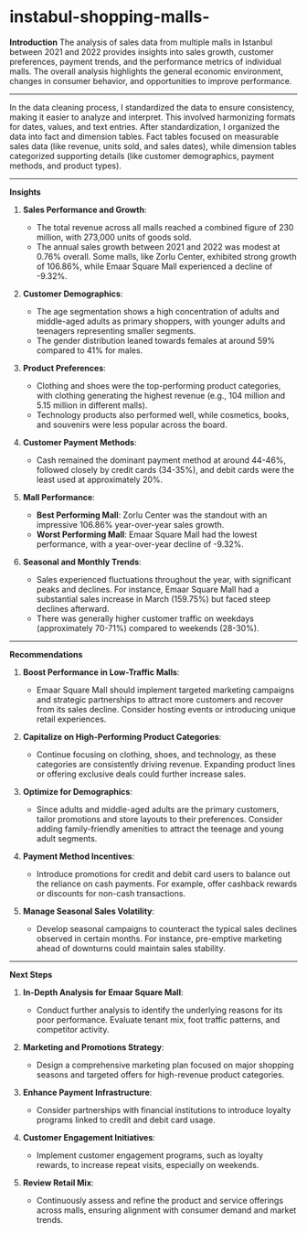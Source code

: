 # instabul-shopping-malls-
**Introduction**
The analysis of sales data from multiple malls in Istanbul between 2021 and 2022 provides insights into sales growth, customer preferences, payment trends, and the performance metrics of individual malls. The overall analysis highlights the general economic environment, changes in consumer behavior, and opportunities to improve performance.

---
In the data cleaning process, I standardized the data to ensure consistency, making it easier to analyze and interpret. This involved harmonizing formats for dates, values, and text entries. After standardization, I organized the data into fact and dimension tables. Fact tables focused on measurable sales data (like revenue, units sold, and sales dates), while dimension tables categorized supporting details (like customer demographics, payment methods, and product types).


---
**Insights**

1. **Sales Performance and Growth**:
   - The total revenue across all malls reached a combined figure of 230 million, with 273,000 units of goods sold.
   - The annual sales growth between 2021 and 2022 was modest at 0.76% overall. Some malls, like Zorlu Center, exhibited strong growth of 106.86%, while Emaar Square Mall experienced a decline of -9.32%.

2. **Customer Demographics**:
   - The age segmentation shows a high concentration of adults and middle-aged adults as primary shoppers, with younger adults and teenagers representing smaller segments.
   - The gender distribution leaned towards females at around 59% compared to 41% for males.

3. **Product Preferences**:
   - Clothing and shoes were the top-performing product categories, with clothing generating the highest revenue (e.g., 104 million and 5.15 million in different malls).
   - Technology products also performed well, while cosmetics, books, and souvenirs were less popular across the board.

4. **Customer Payment Methods**:
   - Cash remained the dominant payment method at around 44-46%, followed closely by credit cards (34-35%), and debit cards were the least used at approximately 20%.

5. **Mall Performance**:
   - **Best Performing Mall**: Zorlu Center was the standout with an impressive 106.86% year-over-year sales growth.
   - **Worst Performing Mall**: Emaar Square Mall had the lowest performance, with a year-over-year decline of -9.32%.

6. **Seasonal and Monthly Trends**:
   - Sales experienced fluctuations throughout the year, with significant peaks and declines. For instance, Emaar Square Mall had a substantial sales increase in March (159.75%) but faced steep declines afterward.
   - There was generally higher customer traffic on weekdays (approximately 70-71%) compared to weekends (28-30%).

---

**Recommendations**

1. **Boost Performance in Low-Traffic Malls**:
   - Emaar Square Mall should implement targeted marketing campaigns and strategic partnerships to attract more customers and recover from its sales decline. Consider hosting events or introducing unique retail experiences.
   
2. **Capitalize on High-Performing Product Categories**:
   - Continue focusing on clothing, shoes, and technology, as these categories are consistently driving revenue. Expanding product lines or offering exclusive deals could further increase sales.

3. **Optimize for Demographics**:
   - Since adults and middle-aged adults are the primary customers, tailor promotions and store layouts to their preferences. Consider adding family-friendly amenities to attract the teenage and young adult segments.

4. **Payment Method Incentives**:
   - Introduce promotions for credit and debit card users to balance out the reliance on cash payments. For example, offer cashback rewards or discounts for non-cash transactions.

5. **Manage Seasonal Sales Volatility**:
   - Develop seasonal campaigns to counteract the typical sales declines observed in certain months. For instance, pre-emptive marketing ahead of downturns could maintain sales stability.

---

**Next Steps**

1. **In-Depth Analysis for Emaar Square Mall**:
   - Conduct further analysis to identify the underlying reasons for its poor performance. Evaluate tenant mix, foot traffic patterns, and competitor activity.

2. **Marketing and Promotions Strategy**:
   - Design a comprehensive marketing plan focused on major shopping seasons and targeted offers for high-revenue product categories.

3. **Enhance Payment Infrastructure**:
   - Consider partnerships with financial institutions to introduce loyalty programs linked to credit and debit card usage.

4. **Customer Engagement Initiatives**:
   - Implement customer engagement programs, such as loyalty rewards, to increase repeat visits, especially on weekends.

5. **Review Retail Mix**:
   - Continuously assess and refine the product and service offerings across malls, ensuring alignment with consumer demand and market trends.

